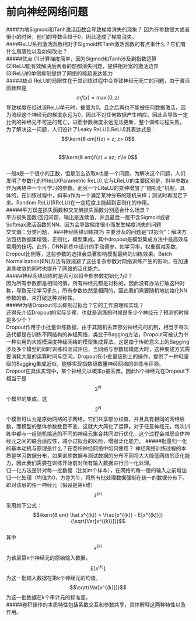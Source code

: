 # 前向神经网络问题
####为啥Sigmoid和Tanh激活函数会导致梯度消失的现象？
因为在参数很大或者很小的时候，他们的导数会趋于0，因此造成了梯度消失。  
####ReLU系列激活函数相对于Sigmoid和Tanh激活函数的有点事什么？它们有什么局限性以及如何改进？  
#####优点
(1)计算梯度简单，因为Sigmod和Tanh涉及到指数运算  
(2)ReLU能有效解决后两者的题都消失问题，提供相对宽的激活边界   
(3)ReLU的单侧抑制提供了网络的稀疏表达能力  
#####缺点
ReLU的局限性在于其训练过程中会导致神经元死亡的问题，由于激活函数和是$$mf(x) = \max(0,z)$$导致梯度在经过该ReLU单元时，被置为0。且之后再也不能被任何数据激活，因为流经这个神经元的梯度永远为0，因此不对任何数据产生响应。因此会导致一定比例的神经元不可逆的死亡，进而参数梯度永远无法更新，整个训练过程失败。  
为了解决这一问题，人们设计了Leaky ReLU(LReLU)其表达式是：  
$$\kern{8 em}f(z) = z; z> 0$$    
$$\kern{8 em}f(z) = az; z\le 0$$    
一般a是一个很小的正数，但是怎么选取a也是一个问题。为解决这个问题，人们发明了参数化的PReLU(Parametric ReLU),它与LReLU的主要区别是，斜率参数a作为网络中一个可学习的参数。而另一个LReLU的变种增加了"随机化"机制，具体的，在训练过程中，斜率a作为一个满足某种分布的随机采样；测试时再固定下来。Random ReLU(RReLU)在一定程度上能起到正则化的作用。  
#####平方误差损失函数和交叉熵损失函数分别适合什么场景？  
平方损失函数:回归问题，输出是连续值，并且最后一层不含Sigmoid或者Softmax激活函数的NN。因为会导致梯度很小而发生梯度消失的问题  
交叉熵：分类问题，
###神经网络训练技巧
主要涉及的问题是“过拟合”：解决方法包括数据集增强，正则化，模型集成。其中dropout是模型集成方法中最高效与常用的技巧。此外，DNN训练中设计的手动调参，如学习率，权重衰减系数，Dropout比例等，这些参数的选择会显著影响模型最终的训练效果。Batch Normalization(BN)方法有效规避了这些复杂参数对网络训练产生的影响，在加速训练收敛的同时也提升了网络的泛化能力。  
#####神经网络训练时是否可以将全部参数初始化为0？  
因为所有参数都是相同的值，所有神经元都是对称的，因此没有办法打破这种对称，导致无论学习多久，所有参数依然是相同的。因此我们需要随机地初始化NN参数的值，来打破这种对称性。  
#####为啥Dropout可以抑制过拟合？它的工作原理和实现？  
还得先介绍Dropout的实际步骤，也就是训练的时候是多少个神经元？预测的时候是多少个？   
Dropout作用于小批量训练数据，由于其随机丢弃部分神经元的机制，相当于每次迭代都是在训练不同结构的神经网络，类比于Bagging方法，Dropout可被认为书一种实用的大规模深度神经网络的模型集成算法。这是由于传统意义上的Bagging涉及多个模型的同时训练和测试评估，当网络与参数规模庞大时，这种集成方式需要消耗大量的运算时间与空间。Dropout在小批量级别上的操作，提供了一种轻量级的Bagging集成近似，能够实现指数级数量神经网络的训练与评测。  
Dropout在具体实现中，某个神经元以概率p被丢弃，因此N个神经元在Dropout下相当于是$$2^N$$个模型的集成。这$$2^N$$个模型可认为是原始网络的子网络，它们共享部分权值，并且具有相同的网络层数，而模型的整体参数数目不变，这就大大简化了运算。对于任意神经元，每次训练中都与一组随机挑选的不同的神经元集合共同进行优化，这个过程会减弱全体神经元之间的联合适应性，减小过拟合的风险，增强泛化能力。
#####批量归一化的基本动机与原理是什么？在卷积神经网络中如何使用？
神经网络训练过程的本质是学习数据分布，如果训练数据与测试数据的分布不同将大大降低网络的泛化能力，因此我们需要在训练开始前对所有输入数据进行归一化处理。  
归一化方法是针对每一批数据（比如m个样本），在网络的每一层的输入之前增加归一化处理（均值为0，方差为1），将所有批处理数据强制在统一的数据分布下，即对该层的任一神经元（假设是第k维）$$\hat x^{(k)}$$采用如下公式：  
$$\kern{8 em} \hat x^{(k)} = \frac{x^{(k)} - E[x^{(k)}]}{\sqrt{Var[x^{(k)}]}}$$  
其中$$x^{(k)}$$为该层第k个神经元的原始输入数据，$$E[x^{(k)}]$$为这一批输入数据在第k个神经元的均值，$$\sqrt{Var[x^{(k)}]}$$为这一批数据在k个审计元的标准差。  
#####卷积操作的本质特性包括系数交互和参数共享，具体解释这两种特性以及作用。



